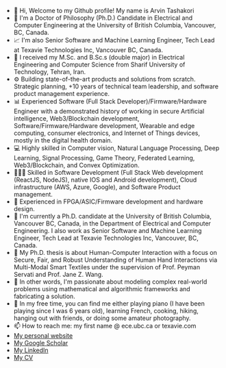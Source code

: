 - 👋 Hi, Welcome to my Github profile! My name is Arvin Tashakori
- 🔋 I'm a Doctor of Philosophy (Ph.D.) Candidate in Electrical and Computer Engineering at the University of British Columbia, Vancouver, BC, Canada.
- 📈 I'm also Senior Software and Machine Learning Engineer, Tech Lead at Texavie Technologies Inc, Vancouver BC, Canada.
- 🔋 I received my M.Sc. and B.Sc.s (double major) in Electrical Engineering and Computer Science from Sharif University of Technology, Tehran, Iran.
- ⚙️ Building state-of-the-art products and solutions from scratch. Strategic planning, +10 years of technical team leadership, and software product management experience.
- 📊 Experienced Software (Full Stack Developer)/Firmware/Hardware Engineer with a demonstrated history of working in secure Artificial intelligence, Web3/Blockchain development, Software/Firmware/Hardware development, Wearable and edge computing, consumer electronics, and Internet of Things devices, mostly in the digital health domain.
- 💻 Highly skilled in Computer vision, Natural Language Processing, Deep Learning, Signal Processing, Game Theory, Federated Learning, Web3/Blockchain, and Convex Optimization.
- 👨🏻‍💻 Skilled in Software Development (Full Stack Web development (ReactJS, NodeJS), native IOS and Android development), Cloud infrastructure (AWS, Azure, Google), and Software Product management.
- 🔋 Experienced in FPGA/ASIC/Firmware development and hardware design.
- 🏢 I'm currently a Ph.D. candidate at the University of British Columbia, Vancouver BC, Canada, in the Department of Electrical and Computer Engineering. I also work as Senior Software and Machine Learning Engineer, Tech Lead at Texavie Technologies Inc, Vancouver, BC, Canada.
- 👀 My Ph.D. thesis is about Human-Computer Interaction with a focus on Secure, Fair, and Robust Understanding of Human Hand Interactions via Multi-Modal Smart Textiles under the supervision of Prof. Peyman Servati and Prof. Jane Z. Wang.
- 📝 In other words, I'm passionate about modeling complex real-world problems using mathematical and algorithmic frameworks and fabricating a solution.
- 💞️ In my free time, you can find me either playing piano (I have been playing since I was 6 years old), learning French, cooking, hiking, hanging out with friends, or doing some amateur photography.
- 📫 How to reach me: my first name @ ece.ubc.ca or texavie.com
- [My personal website](https://arvintashakori.com)
- [My Google Scholar](https://scholar.google.com/citations?user=8pFUPnQAAAAJ&hl=en)
- [My LinkedIn](https://www.linkedin.com/in/arvin-tashakori-b2b707aa/)
- [My CV](https://drive.google.com/file/d/1Nsf4i3M3YEWaJrhYXCR1mE2YP4W8K1yY/view)

<!---
arvintashakori/arvintashakori is a ✨ special ✨ repository because its `README.md` (this file) appears on your GitHub profile.
You can click the Preview link to take a look at your changes.
--->
